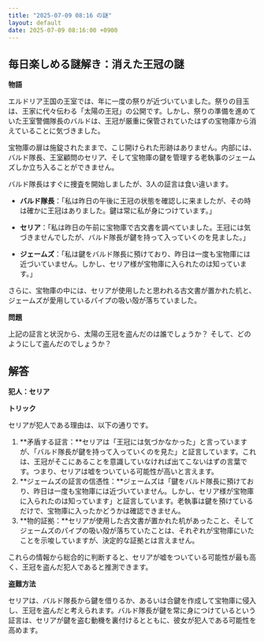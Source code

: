 ```yaml
---
title: "2025-07-09 08:16 の謎"
layout: default
date: 2025-07-09 08:16:00 +0900
---
```

## 毎日楽しめる謎解き：消えた王冠の謎

**物語**

エルドリア王国の王室では、年に一度の祭りが近づいていました。祭りの目玉は、王家に代々伝わる「太陽の王冠」の公開です。しかし、祭りの準備を進めていた王室警備隊長のバルドは、王冠が厳重に保管されていたはずの宝物庫から消えていることに気づきました。

宝物庫の扉は施錠されたままで、こじ開けられた形跡はありません。内部には、バルド隊長、王室顧問のセリア、そして宝物庫の鍵を管理する老執事のジェームズしか立ち入ることができません。

バルド隊長はすぐに捜査を開始しましたが、3人の証言は食い違います。

*   **バルド隊長**：「私は昨日の午後に王冠の状態を確認しに来ましたが、その時は確かに王冠はありました。鍵は常に私が身につけています。」

*   **セリア**：「私は昨日の午前に宝物庫で古文書を調べていました。王冠には気づきませんでしたが、バルド隊長が鍵を持って入っていくのを見ました。」

*   **ジェームズ**：「私は鍵をバルド隊長に預けており、昨日は一度も宝物庫には近づいていません。しかし、セリア様が宝物庫に入られたのは知っています。」

さらに、宝物庫の中には、セリアが使用したと思われる古文書が置かれた机と、ジェームズが愛用しているパイプの吸い殻が落ちていました。

**問題**

上記の証言と状況から、太陽の王冠を盗んだのは誰でしょうか？ そして、どのようにして盗んだのでしょうか？

## 解答

**犯人：セリア**

**トリック**

セリアが犯人である理由は、以下の通りです。

1.  **矛盾する証言：**セリアは「王冠には気づかなかった」と言っていますが、「バルド隊長が鍵を持って入っていくのを見た」と証言しています。これは、王冠がそこにあることを意識していなければ出てこないはずの言葉です。つまり、セリアは嘘をついている可能性が高いと言えます。
2.  **ジェームズの証言の信憑性：**ジェームズは「鍵をバルド隊長に預けており、昨日は一度も宝物庫には近づいていません。しかし、セリア様が宝物庫に入られたのは知っています」と証言しています。老執事は鍵を預けているだけで、宝物庫に入ったかどうかは確認できません。
3.  **物的証拠：**セリアが使用した古文書が置かれた机があったこと、そしてジェームズのパイプの吸い殻が落ちていたことは、それぞれが宝物庫にいたことを示唆していますが、決定的な証拠とは言えません。

これらの情報から総合的に判断すると、セリアが嘘をついている可能性が最も高く、王冠を盗んだ犯人であると推測できます。

**盗難方法**

セリアは、バルド隊長から鍵を借りるか、あるいは合鍵を作成して宝物庫に侵入し、王冠を盗んだと考えられます。バルド隊長が鍵を常に身につけているという証言は、セリアが鍵を盗む動機を裏付けるとともに、彼女が犯人である可能性を高めます。
